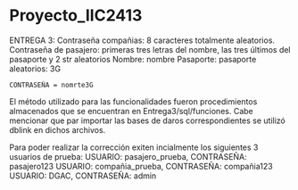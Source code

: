 # Proyecto_IIC2413

ENTREGA 3:
Contraseña compañias: 8 caracteres totalmente aleatorios.
Contraseña de pasajero: primeras tres letras del nombre, las tres últimos del pasaporte y 2 str aleatorios
	Nombre: nombre
	Pasaporte: pasaporte
	aleatorios: 3G

	CONTRASEÑA = nomrte3G
 
 El método utilizado para las funcionalidades fueron procedimientos almacenados que se encuentran en Entrega3/sql/funciones.
 Cabe mencionar que par importar las bases de daros correspondientes se utilizó dblink en dichos archivos.
 
 Para poder realizar la corrección exiten incialmente los siguientes 3 usuarios de prueba:
 USUARIO: pasajero_prueba, CONTRASEÑA: pasajero123
 USUARIO: compañia_prueba, CONTRASEÑA: compañia123
 USUARIO: DGAC, CONTRASEÑA: admin
